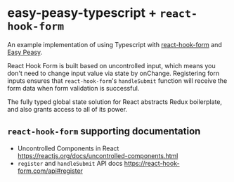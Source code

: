 # easy-peasy-typescript + `react-hook-form`

An example implementation of using Typescript with [react-hook-form](https://github.com/react-hook-form/react-hook-form) and [Easy Peasy](https://github.com/ctrlplusb/easy-peasy). 

React Hook Form is built based on uncontrolled input, which means you don't need to change input value via state by onChange. Registering forn inputs ensures that `react-hook-form`'s `handleSubmit` function will receive the form data when form validation is successful. 

The fully typed global state solution for React abstracts Redux boilerplate, and also grants access to all of its power.

## `react-hook-form` supporting documentation

- Uncontrolled Components in React https://reactjs.org/docs/uncontrolled-components.html
- `register` and `handleSubmit` API docs https://react-hook-form.com/api#register